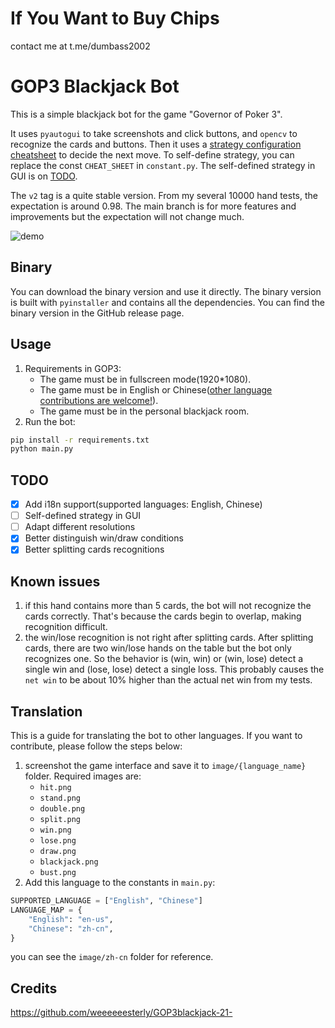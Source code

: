 # If You Want to Buy Chips

contact me at t.me/dumbass2002

# GOP3 Blackjack Bot
This is a simple blackjack bot for the game "Governor of Poker 3". 

It uses `pyautogui` to take screenshots and click buttons, and `opencv` to recognize the cards and buttons. Then it uses a [strategy configuration cheatsheet](./assets/cheatsheet.png) to decide the next move. To self-define strategy, you can replace the const `CHEAT_SHEET` in `constant.py`. The self-defined strategy in GUI is on [TODO](#todo).

The `v2` tag is a quite stable version. From my several 10000 hand tests, the expectation is around 0.98. The main branch is for more features and improvements but the expectation will not change much.

![demo](./assets/demo.png)
## Binary
You can download the binary version and use it directly. The binary version is built with `pyinstaller` and contains all the dependencies. You can find the binary version in the GitHub release page.

## Usage
1. Requirements in GOP3:
    - The game must be in fullscreen mode(1920*1080).
    - The game must be in English or Chinese([other language contributions are welcome!](#translation)).
    - The game must be in the personal blackjack room.
2. Run the bot:
```bash
pip install -r requirements.txt
python main.py
```
## TODO
- [x] Add i18n support(supported languages: English, Chinese)
- [ ] Self-defined strategy in GUI
- [ ] Adapt different resolutions
- [x] Better distinguish win/draw conditions
- [x] Better splitting cards recognitions

## Known issues
1. if this hand contains more than 5 cards, the bot will not recognize the cards correctly. That's because the cards begin to overlap, making recognition difficult.
2. the win/lose recognition is not right after splitting cards. After splitting cards, there are two win/lose hands on the table but the bot only recognizes one. So the behavior is (win, win) or (win, lose) detect a single win and (lose, lose) detect a single loss. This probably causes the `net win` to be about 10% higher than the actual net win from my tests.

## Translation
This is a guide for translating the bot to other languages. If you want to contribute, please follow the steps below:
1. screenshot the game interface and save it to `image/{language_name}` folder. Required images are:
    - `hit.png`
    - `stand.png`
    - `double.png`
    - `split.png`
    - `win.png`
    - `lose.png`
    - `draw.png`
    - `blackjack.png`
    - `bust.png`
2. Add this language to the constants in `main.py`:
```python
SUPPORTED_LANGUAGE = ["English", "Chinese"]
LANGUAGE_MAP = {
    "English": "en-us",
    "Chinese": "zh-cn",
}
```

you can see the `image/zh-cn` folder for reference.
## Credits
https://github.com/weeeeeesterly/GOP3blackjack-21-
